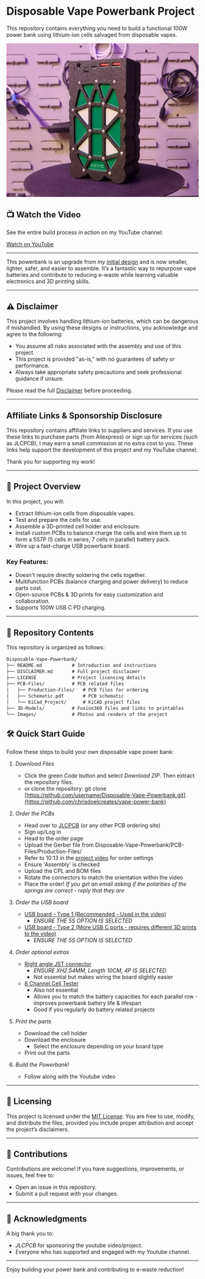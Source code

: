 # Disposable Vape Powerbank Project

This repository contains everything you need to build a functional 100W power bank using lithium-ion cells salvaged from disposable vapes.

![Finished Power Bank](Images/PowerBank.jpg)

## 📺 Watch the Video

See the entire build process in action on my YouTube channel:

[Watch on YouTube](https://youtu.be/kMiJdfgIfqI)

---

This powerbank is an upgrade from my [initial design](https://www.youtube.com/watch?v=ehp23hrrEHY) and is now smaller, lighter, safer, and easier to assemble.
It’s a fantastic way to repurpose vape batteries and contribute to reducing e-waste while learning valuable electronics and 3D printing skills.

---

## ⚠️ Disclaimer

This project involves handling lithium-ion batteries, which can be dangerous if mishandled. By using these designs or instructions, you acknowledge and agree to the following:

- You assume all risks associated with the assembly and use of this project.
- This project is provided "as-is," with no guarantees of safety or performance.
- Always take appropriate safety precautions and seek professional guidance if unsure.

Please read the full [Disclaimer](DISCLAIMER.md) before proceeding.

---

## Affiliate Links & Sponsorship Disclosure

This repository contains affiliate links to suppliers and services. If you use these links to purchase parts (from Aliexpress) or sign up for services (such as JLCPCB), I may earn a small commission at no extra cost to you. These links help support the development of this project and my YouTube channel.

Thank you for supporting my work!

---

## 🚀 Project Overview

In this project, you will:
- Extract lithium-ion cells from disposable vapes.
- Test and prepare the cells for use.
- Assemble a 3D-printed cell holder and enclosure.
- Install custom PCBs to balance charge the cells and wire them up to form a 5S7P (5 cells in series, 7 cells in parallel) battery pack.
- Wire up a fast-charge USB powerbank board.

### Key Features:
- Doesn't require directly soldering the cells together.
- Multifunction PCBs (balance charging and power delivery) to reduce parts cost.
- Open-source PCBs & 3D prints for easy customization and collaboration.
- Supports 100W USB C PD charging.
---

## 📂 Repository Contents

This repository is organized as follows:
```
Disposable-Vape-Powerbank/
├── README.md           # Introduction and instructions
├── DISCLAIMER.md       # Full project disclaimer
├── LICENSE             # Project licensing details
├── PCB-Files/          # PCB related files
│   ├── Production-Files/   # PCB files for ordering
│   ├── Schematic.pdf       # PCB schematic
│   └── KiCad_Project/      # KiCAD project files
├── 3D-Models/          # Fusion360 files and links to printables
└── Images/             # Photos and renders of the project
```
## 🛠️ Quick Start Guide

Follow these steps to build your own disposable vape power bank:

1. *Download Files*
   - Click the green *Code* button and select *Download ZIP*. Then extract the repository files.
   - or clone the repository:
     git clone [https://github.com/username/Disposable-Vape-Powerbank.git](https://github.com/chrisdoelcreates/vape-power-bank)
     
2. *Order the PCBs*
    - Head over to [JLCPCB](https://jlcpcb.com/?from=cdd) (or any other PCB ordering site)
    - Sign up/Log in
    - Head to the order page
    - Upload the Gerber file from Disposable-Vape-Powerbank/PCB-Files/Production-Files/
    - Refer to 10:13 in the [project video](https://youtu.be/h3FRk3OD1Ug) for order settings
    - Ensure 'Assembly' is checked
    - Upload the CPL and BOM files
    - Rotate the connectors to match the orientation within the video
    - Place the order!
  *If you get an email asking if the polarities of the springs are correct - reply that they are*

3. *Order the USB board*
    - [USB board - Type 1 (Recommended - Used in the video)](https://s.click.aliexpress.com/e/_oBGOqhR)
       - *ENSURE THE 5S OPTION IS SELECTED*
    - [USB board - Type 2 (More USB C ports - requires different 3D prints to the video)](https://s.click.aliexpress.com/e/_oBXyxIH)
       - *ENSURE THE 5S OPTION IS SELECTED*

4. *Order optional extras*
    - [Right angle JST connector](https://s.click.aliexpress.com/e/_oEeP6lf)
      - *ENSURE XH2.54MM, Length 10CM, 4P IS SELECTED*
      - Not essential but makes wiring the board slightly easier
    - [8 Channel Cell Tester](https://s.click.aliexpress.com/e/_oEuMn9T)
      - Also not essential
      - Allows you to match the battery capacities for each parallel row - improves powerbank battery life & lifespan
      - Good if you regularly do battery related projects

5. *Print the parts*
    - Download the cell holder
    - Download the enclosure
      - Select the enclosure depending on your board type
    - Print out the parts

6. *Build the Powerbank!*
     - Follow along with the Youtube video

---

## 🧾 Licensing

This project is licensed under the [MIT License](LICENSE). You are free to use, modify, and distribute the files, provided you include proper attribution and accept the project’s disclaimers.

---

## 🤝 Contributions

Contributions are welcome! If you have suggestions, improvements, or issues, feel free to:
- Open an issue in this repository.
- Submit a pull request with your changes.

---

## 🌟 Acknowledgments

A big thank you to:
- *JLCPCB* for sponsoring the youtube video/project.
- Everyone who has supported and engaged with my Youtube channel.

---

Enjoy building your power bank and contributing to e-waste reduction!

